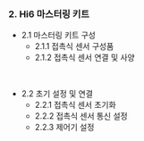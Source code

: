 ### 2. Hi6 마스터링 키트

- 2.1 마스터링 키트 구성
  - 2.1.1 접촉식 센서 구성품
  - 2.1.2 접촉식 센서 연결 및 사양

<br>

- 2.2 초기 설정 및 연결
  - 2.2.1 접촉식 센서 초기화
  - 2.2.2 접촉식 센서 통신 설정
  - 2.2.3 제어기 설정